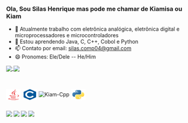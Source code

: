 ### Ola, Sou Silas Henrique mas pode me chamar de Kiamisa ou Kiam

- 🔭 Atualmente trabalho com eletrônica analógica, eletrônica digital e microprocessadores e microcontroladores
- 🌱 Estou aprendendo Java, C, C++, Cobol e Python
- 📫 Contato por email: silas.comp04@gmail.com
- 😄 Pronomes: Ele/Dele -- He/Him
  
<a href="https://github.com/anuraghazra/github-readme-stats">
  <img height=150 align="center" src="https://github-readme-stats.vercel.app/api?username=kiamisa&show_icons=true&theme=onedark" />
</a>
<a href="https://github.com/anuraghazra/convoychat">
  <img height=150 align="center" src="https://github-readme-stats.vercel.app/api/top-langs/?username=anuraghazra&hide_progress=true&theme=onedark" />
</a>

## ##

 <div style="display: inline_block"><br>
  <img align="center" alt="Kiam-Java" height="30" width="40" src="https://raw.githubusercontent.com/devicons/devicon/master/icons/java/java-plain.svg">
  <img align="center" alt="Kiam-C" height="30" width="40" src="https://raw.githubusercontent.com/devicons/devicon/master/icons/c/c-plain.svg">
  <img align="center" alt="Kiam-Cpp" height="30" width="40" src="https://raw.githubusercontent.com/jmnote/z-icons/master/svg/cpp.svg">
  <img align="center" alt="Kiam-Python" height="30" width="40" src="https://raw.githubusercontent.com/devicons/devicon/master/icons/python/python-original.svg">
</div>

##

<div> 
  <a href="https://instagram.com/silas_hmc" target="_blank"><img src="https://img.shields.io/badge/-Instagram-%23E4405F?style=for-the-badge&logo=instagram&logoColor=white" target="_blank"></a>
 	<a href="https://www.twitch.tv/kiamisa" target="_blank"><img src="https://img.shields.io/badge/Twitch-9146FF?style=for-the-badge&logo=twitch&logoColor=white" target="_blank"></a>
  <a href = "silas.comp04@gmail.com"><img src="https://img.shields.io/badge/-Gmail-%23333?style=for-the-badge&logo=gmail&logoColor=white" target="_blank"></a>
  <a href="https://www.linkedin.com/in/silas-cerqueira" target="_blank"><img src="https://img.shields.io/badge/-LinkedIn-%230077B5?style=for-the-badge&logo=linkedin&logoColor=white" target="_blank"></a> 
  
</div>
